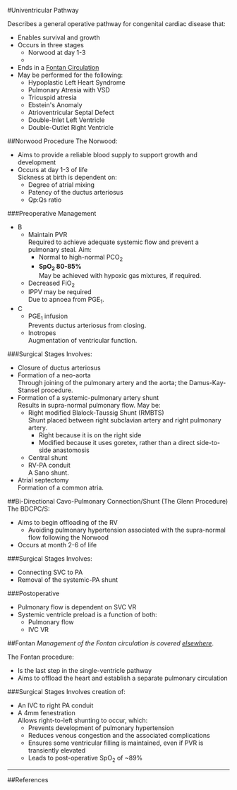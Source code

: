 #Univentricular Pathway

Describes a general operative pathway for congenital cardiac disease that:
* Enables survival and growth
* Occurs in three stages
	* Norwood at day 1-3
	* 
* Ends in a [Fontan Circulation](/management/cvs/fontan.md)
* May be performed for the following:
	* Hypoplastic Left Heart Syndrome
	* Pulmonary Atresia with VSD
	* Tricuspid atresia
	* Ebstein's Anomaly
	* Atrioventricular Septal Defect
	* Double-Inlet Left Ventricle
	* Double-Outlet Right Ventricle


##Norwood Procedure
The Norwood:
* Aims to provide a reliable blood supply to support growth and development
* Occurs at day 1-3 of life  
Sickness at birth is dependent on:
	* Degree of atrial mixing
	* Patency of the ductus arteriosus
	* Qp:Qs ratio

###Preoperative Management
* B
	* Maintain PVR  
	Required to achieve adequate systemic flow and prevent a pulmonary steal. Aim:
		* Normal to high-normal PCO<sub>2</sub>
		* **SpO<sub>2</sub> 80-85%**  
		May be achieved with hypoxic gas mixtures, if required.
	* Decreased FiO<sub>2</sub>
	* IPPV may be required  
	Due to apnoea from PGE<sub>1</sub>.
* C
	* PGE<sub>1</sub> infusion  
	Prevents ductus arteriosus from closing.
	* Inotropes  
	Augmentation of ventricular function.


###Surgical Stages
Involves:
* Closure of ductus arteriosus
* Formation of a neo-aorta  
Through joining of the pulmonary artery and the aorta; the Damus-Kay-Stansel procedure.
* Formation of a systemic-pulmonary artery shunt  
Results in supra-normal pulmonary flow. May be:
	* Right modified Blalock-Taussig Shunt (RMBTS)  
	Shunt placed between right subclavian artery and right pulmonary artery.
		* Right because it is on the right side
		* Modified because it uses goretex, rather than a direct side-to-side anastomosis
	* Central shunt
	* RV-PA conduit  
	A Sano shunt.
* Atrial septectomy  
Formation of a common atria.


##Bi-Directional Cavo-Pulmonary Connection/Shunt (The Glenn Procedure)
The BDCPC/S:
* Aims to begin offloading of the RV
	* Avoiding pulmonary hypertension associated with the supra-normal flow following the Norwood
* Occurs at month 2-6 of life


###Surgical Stages
Involves:
* Connecting SVC to PA
* Removal of the systemic-PA shunt

###Postoperative
* Pulmonary flow is dependent on SVC VR
* Systemic ventricle preload is a function of both:
	* Pulmonary flow
	* IVC VR


##Fontan
*Management of the Fontan circulation is covered [elsewhere](/management/cvs/fontan.md)*.

The Fontan procedure:
* Is the last step in the single-ventricle pathway
* Aims to offload the heart and establish a separate pulmonary circulation

###Surgical Stages
Involves creation of:
* An IVC to right PA conduit
* A 4mm fenestration  
Allows right-to-left shunting to occur, which:
	* Prevents development of pulmonary hypertension
	* Reduces venous congestion and the associated complications
	* Ensures some ventricular filling is maintained, even if PVR is transiently elevated
	* Leads to post-operative SpO<sub>2</sub> of ~89%


---
##References